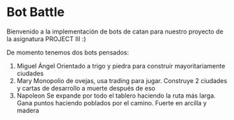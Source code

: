 # Bot Battle
Bienvenido a la implementación de bots de catan para nuestro proyecto de la asignatura PROJECT III :)

De momento tenemos dos bots pensados: 
1. Miguel Ángel
Orientado a trigo y piedra para construir mayoritariamente ciudades
2. Mary
Monopolio de ovejas, usa trading para jugar. Construye 2 ciudades y cartas de desarrollo a muerte después de eso
3. Napoleon
Se expande por todo el tablero haciendo la ruta más larga. Gana puntos haciendo poblados por el camino. Fuerte en arcilla y madera

